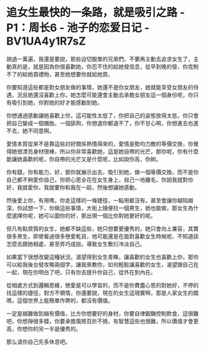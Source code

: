 # 追女生最快的一条路，就是吸引之路 - P1：周长6 - 池子的恋爱日记 - BV1UA4y1R7sZ

說過一萬遍，我還是要說，那些迫切脫單的兄弟們，不要再主動去追求女生了，主動真的是，就是因為你很喜歡她，你忍不住的給她發信息，從早到晚的發，你克制不了的給她買禮物，甚至她想要你就給她買。

你要知道這些都是對女朋友做的事情，她還不是你女朋友，她就能享受女朋友的待遇，況且她還沒喜歡上你，她怎麼可能還會主動去承擔女朋友這一個身份呢，你只有吸引到她，你對她的好才能感動到她。

你想通過感動讓她喜歡上你，這可能性太低了，你把自己的姿態放得太低，你只會把自己變成一個備胎，一個舔狗，你想退你都退不了，你不甘心啊，你想進去也進不去，她不同意啊。

愛情本質從來不是靠這些討好關係熱情得來的，愛情是勢均力敵的等價交換，你覺得她很漂亮身材很棒，所以你非常喜歡她，這是她自帶的光芒，那你呢，你有什麼能讓她喜歡的呢，你自帶的光芒又是什麼呢，比如說你高，你帥。

你有錢，你有能力，好，那你就展示出去，吸引到她，做一個等價交換，而不是你自己都不夠愛你自己，你把心思全花在女生身上，自己一地雞毛，你說我就對你好，我就愛你，我就要你和我在一起，然後想讓她感動。

然後愛上你，有用嗎，你走這樣的一條捷徑，一點用都沒有，甚至會讓你越陷越深，你試想一下，你做這些事情，大街上隨便拉一個男生，她也能做，那女生為什麼選擇你呢，她可以圖你的好，那出現一個比你對她更好的呢。

但凡有點資質的女生，她都不缺這些，她只想要更優秀的，她只會向上兼容，其實很多男生，即使看過很多戀愛乾貨，他可能還是在面對喜歡女生時候呢，不知道該怎麼去跟她相處，甚至弄巧成拙，導致女生敷衍冷淡自己。

如果當下很想改變這種狀況，渴望得到女生青睞，讓喜歡的女生也喜歡上你，那你可以給我後台發攻略兩個字，讓我來教你，如何輕鬆讓喜歡的女生，渴望跟自己在一起，現在你明白了吧，只有你去提升你自己，從外在到內在。

從相處方式到邏輯思維，戀愛是可以學習的，而不是你費盡心思的對她好，不停的找這樣的捷徑，對方不領情，你還要說，現在的女生這現實啊，那是人家女生的錯嗎，這個世界上能簡單作弊的，都沒有價值。

一定是越難做到越有價值，比方你想要好的身材，你要自律鍛鍊控制飲食，這很難吧，你想掙很多錢，你要承擔風險百折不撓，有智慧這些也很難，所以價值才會更高，你想你的另一半是優秀的。

那么请你自己先多休息吧。